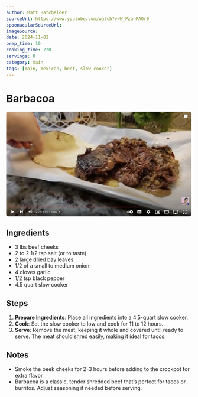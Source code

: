 ```yaml
---
author: Matt Batchelder
sourceUrl: https://www.youtube.com/watch?v=W_PzanPAOr0
spoonacularSourceUrl: 
imageSource:
date: 2024-11-02
prep_time: 10
cooking_time: 720
servings: 8
category: main
tags: [main, mexican, beef, slow cooker]
---
```

# Barbacoa

![Image of Barbacoa](../img/barbacoa.jpeg)

## Ingredients
- 3 lbs beef cheeks
- 2 to 2 1/2 tsp salt (or to taste)
- 2 large dried bay leaves
- 1/2 of a small to medium onion
- 4 cloves garlic
- 1/2 tsp black pepper
- 4.5 quart slow cooker

## Steps
1. **Prepare Ingredients**: Place all ingredients into a 4.5-quart slow cooker.
2. **Cook**: Set the slow cooker to low and cook for 11 to 12 hours.
3. **Serve**: Remove the meat, keeping it whole and covered until ready to serve. The meat should shred easily, making it ideal for tacos.

## Notes
- Smoke the beek cheeks for 2-3 hours before adding to the crockpot for extra flavor
- Barbacoa is a classic, tender shredded beef that’s perfect for tacos or burritos. Adjust seasoning if needed before serving.
